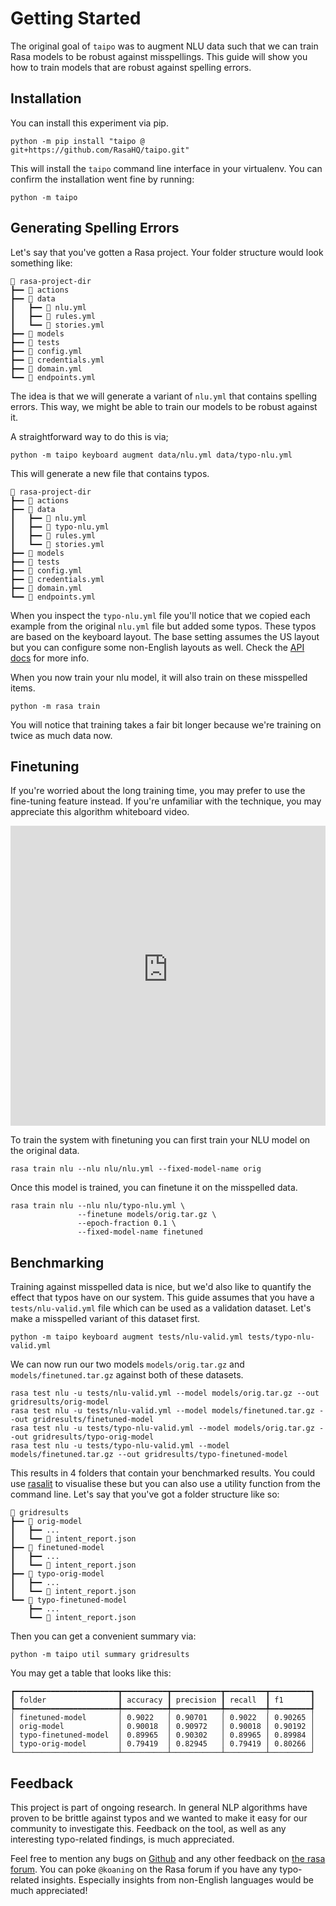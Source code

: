 # Getting Started

The original goal of `taipo` was to augment NLU data such that we can train
Rasa models to be robust against misspellings. This guide will show you how
to train models that are robust against spelling errors.

## Installation

You can install this experiment via pip.

```
python -m pip install "taipo @ git+https://github.com/RasaHQ/taipo.git"
```

This will install the `taipo` command line interface in your virtualenv.
You can confirm the installation went fine by running:

```
python -m taipo
```

## Generating Spelling Errors

Let's say that you've gotten a Rasa project. Your folder
structure would look something like:

```
📂 rasa-project-dir
┣━━ 📂 actions
┣━━ 📂 data
┃   ┣━━ 📄 nlu.yml
┃   ┣━━ 📄 rules.yml
┃   ┗━━ 📄 stories.yml
┣━━ 📂 models
┣━━ 📂 tests
┣━━ 📄 config.yml
┣━━ 📄 credentials.yml
┣━━ 📄 domain.yml
┗━━ 📄 endpoints.yml
```

The idea is that we will generate a variant of `nlu.yml` that contains spelling errors.
This way, we might be able to train our models to be robust against it.

A straightforward way to do this is via;

```
python -m taipo keyboard augment data/nlu.yml data/typo-nlu.yml
```

This will generate a new file that contains typos.

```
📂 rasa-project-dir
┣━━ 📂 actions
┣━━ 📂 data
┃   ┣━━ 📄 nlu.yml
┃   ┣━━ 📄 typo-nlu.yml
┃   ┣━━ 📄 rules.yml
┃   ┗━━ 📄 stories.yml
┣━━ 📂 models
┣━━ 📂 tests
┣━━ 📄 config.yml
┣━━ 📄 credentials.yml
┣━━ 📄 domain.yml
┗━━ 📄 endpoints.yml
```

When you inspect the `typo-nlu.yml` file you'll notice that we copied each
example from the original `nlu.yml` file but added some typos. These typos
are based on the keyboard layout. The base setting assumes the US layout but
you can configure some non-English layouts as well. Check the [API docs](../api/keyboard/) for
more info.

When you now train your nlu model, it will also train on these misspelled items.

```
python -m rasa train
```

You will notice that training takes a fair bit longer because we're training
on twice as much data now.

## Finetuning

If you're worried about the long training time, you may prefer to use the fine-tuning
feature instead. If you're unfamiliar with the technique, you may appreciate this
algorithm whiteboard video.

<iframe width="100%" height="480" src="https://www.youtube-nocookie.com/embed/FipRjQRaCz8" title="YouTube video player" frameborder="0" allow="accelerometer; autoplay; clipboard-write; encrypted-media; gyroscope; picture-in-picture" allowfullscreen></iframe>

To train the system with finetuning you can first train your NLU model on
the original data.

```
rasa train nlu --nlu nlu/nlu.yml --fixed-model-name orig
```

Once this model is trained, you can finetune it on the misspelled data.

```
rasa train nlu --nlu nlu/typo-nlu.yml \
               --finetune models/orig.tar.gz \
               --epoch-fraction 0.1 \
               --fixed-model-name finetuned
```

## Benchmarking

Training against misspelled data is nice, but we'd also like to quantify the effect
that typos have on our system. This guide assumes that you have a `tests/nlu-valid.yml`
file which can be used as a validation dataset. Let's make a misspelled variant of this
dataset first.

```
python -m taipo keyboard augment tests/nlu-valid.yml tests/typo-nlu-valid.yml
```

We can now run our two models `models/orig.tar.gz` and `models/finetuned.tar.gz` against
both of these datasets.


```
rasa test nlu -u tests/nlu-valid.yml --model models/orig.tar.gz --out gridresults/orig-model
rasa test nlu -u tests/nlu-valid.yml --model models/finetuned.tar.gz --out gridresults/finetuned-model
rasa test nlu -u tests/typo-nlu-valid.yml --model models/orig.tar.gz --out gridresults/typo-orig-model
rasa test nlu -u tests/typo-nlu-valid.yml --model models/finetuned.tar.gz --out gridresults/typo-finetuned-model
```

This results in 4 folders that contain your benchmarked results. You could use
[rasalit](https://github.com/RasaHQ/rasalit#overview) to visualise these but you
can also use a utility function from the command line. Let's say that you've got
a folder structure like so:

```
📂 gridresults
┣━━ 📂 orig-model
┃   ┣━━ ...
┃   ┗━━ 📄 intent_report.json
┣━━ 📂 finetuned-model
┃   ┣━━ ...
┃   ┗━━ 📄 intent_report.json
┣━━ 📂 typo-orig-model
┃   ┣━━ ...
┃   ┗━━ 📄 intent_report.json
┗━━ 📂 typo-finetuned-model
    ┣━━ ...
    ┗━━ 📄 intent_report.json
```

Then you can get a convenient summary via:

```
python -m taipo util summary gridresults
```

You may get a table that looks like this:

```
┏━━━━━━━━━━━━━━━━━━━━━━━┳━━━━━━━━━━┳━━━━━━━━━━━┳━━━━━━━━━┳━━━━━━━━━┓
┃ folder                ┃ accuracy ┃ precision ┃ recall  ┃ f1      ┃
┡━━━━━━━━━━━━━━━━━━━━━━━╇━━━━━━━━━━╇━━━━━━━━━━━╇━━━━━━━━━╇━━━━━━━━━┩
│ finetuned-model       │ 0.9022   │ 0.90701   │ 0.9022  │ 0.90265 │
│ orig-model            │ 0.90018  │ 0.90972   │ 0.90018 │ 0.90192 │
│ typo-finetuned-model  │ 0.89965  │ 0.90302   │ 0.89965 │ 0.89984 │
│ typo-orig-model       │ 0.79419  │ 0.82945   │ 0.79419 │ 0.80266 │
└───────────────────────┴──────────┴───────────┴─────────┴─────────┘
```

## Feedback

This project is part of ongoing research. In general NLP algorithms have proven to be brittle
against typos and we wanted to make it easy for our community to investigate this. Feedback
on the tool, as well as any interesting typo-related findings, is much appreciated.

Feel free to mention any bugs on [Github](https://github.com/RasaHQ/taipo/issues/new) and any
other feedback on [the rasa forum](https://forum.rasa.com/). You can poke
`@koaning` on the Rasa forum if you have any typo-related insights. Especially insights from
non-English languages would be much appreciated!
